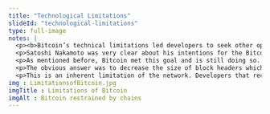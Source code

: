 ```yaml
--- 
title: "Technological Limitations"
slideId: "technological-limitations"
type: full-image
notes: |
  <p><b>Bitcoin’s technical limitations led developers to seek other options. These limitations included Bitcoin’s block confirmation time and block size. Developers had a difficult time programming using the Bitcoin blockchain, so they looked towards better options.</b></p>
  <p>Satoshi Nakamoto was very clear about his intentions for the Bitcoin network. The stated goal laid out in the Bitcoin whitepaper states the network was designed to be a decentralized peer-to-peer cash system.</p>
  <p>As mentioned before, Bitcoin met this goal and is still doing so. It is a robust, resilient network that facilitates the transfer of value in a quick and inexpensive manner. However, some looked at the blockchain technology underlying the network and wondered if it could do more beyond simple cash transfers. Bitcoin was faced with a choice. The network was reaching capacity in terms of transaction throughput. The network was becoming clogged, resulting in increased fees. Since protocol changes are decided by the network, Bitcoin users were faced with a choice:</p>
  <p>The obvious answer was to decrease the size of block headers which would reduce the data processing burden on the network. This, however, would solidify Bitcoin's status as a cash transfer system which would be difficult to build upon because of data restrictions.</p>
  <p>This is an inherent limitation of the network. Developers that recognized the difficulty of building upon Bitcoin quickly explored other options, first on the Bitcoin network, then by creating blockchains of their own.</p>
img : LimitationsofBitcoin.jpg
imgTitle : Limitations of Bitcoin
imgAlt : Bitcoin restrained by chains
---
```

